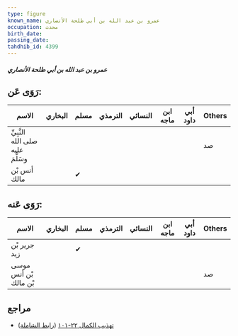 ```yaml
---
type: figure
known_name: عمرو بن عبد الله بن أبي طلحة الأنصاري
occupation: محدث
birth_date:
passing_date:
tahdhib_id: 4399
---
```

##### عمرو بن عبد الله بن أبي طلحة الأنصاري

## رَوَى عَن:
| الاسم                             | البخاري | مسلم | الترمذي | النسائي | ابن ماجه | أبي داود | Others |
| --------------------------------- | ------- | ---- | ------- | ------- | -------- | -------- | ------ |
| النَّبِيِّ صلى الله عليه وسَلَّمَ |         |      |         |         |          |          | صد     |
| أنس بْن مالك                      |         | ✔    |         |         |          |          |        |
## رَوَى عَنه:
| الاسم                 | البخاري | مسلم | الترمذي | النسائي | ابن ماجه | أبي داود | Others |
| --------------------- | ------- | ---- | ------- | ------- | -------- | -------- | ------ |
| جرير بْن زيد          |         | ✔    |         |         |          |          |        |
| موسى بْن أنس بْن مالك |         |      |         |         |          |          | صد     |
## مراجع
- [تهذيب الكمال ٢٢-١٠١](obsidian://open?vault=Tahdhib-al-Kamal&file=Figures/٤٣٩٩-عمرو%20بن%20عبد%20الله%20بن%20أبي%20طلحة%20الأنصاري) ([رابط الشاملة](https://shamela.ws/book/3722/11354))